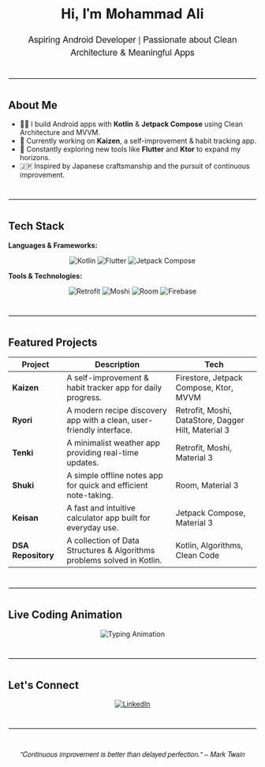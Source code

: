 <h1 align="center" style="font-family: 'Helvetica Neue', Helvetica, Arial, sans-serif;">Hi, I'm Mohammad Ali</h1>

<p align="center" style="font-family: 'Helvetica Neue', Helvetica, Arial, sans-serif; font-size: 18px; margin: 0 0 20px 0;">
  Aspiring Android Developer | Passionate about Clean Architecture & Meaningful Apps
</p>

<hr style="border: 1px solid #ddd; margin: 40px 0;" />

## About Me

- 👨‍💻 I build Android apps with **Kotlin** & **Jetpack Compose** using Clean Architecture and MVVM.
- 📱 Currently working on **Kaizen**, a self-improvement & habit tracking app.
- 🌱 Constantly exploring new tools like **Flutter** and **Ktor** to expand my horizons.
- 🇯🇵 Inspired by Japanese craftsmanship and the pursuit of continuous improvement.

<hr style="border: 1px solid #ddd; margin: 40px 0;" />

## Tech Stack

**Languages & Frameworks:**  
<p align="center">
  <img src="https://img.shields.io/badge/Kotlin-7F52FF?style=for-the-badge&logo=kotlin&logoColor=white" alt="Kotlin" />
  <img src="https://img.shields.io/badge/Flutter-02569B?style=for-the-badge&logo=flutter&logoColor=white" alt="Flutter" />
  <img src="https://img.shields.io/badge/Jetpack%20Compose-4285F4?style=for-the-badge&logo=android&logoColor=white" alt="Jetpack Compose" />
</p>

**Tools & Technologies:**  
<p align="center">
  <img src="https://img.shields.io/badge/Retrofit-3DDC84?style=for-the-badge&logo=android&logoColor=white" alt="Retrofit" />
  <img src="https://img.shields.io/badge/Moshi-00BFFF?style=for-the-badge&logoColor=white" alt="Moshi" />
  <img src="https://img.shields.io/badge/Room-6DB33F?style=for-the-badge&logo=sqlite&logoColor=white" alt="Room" />
  <img src="https://img.shields.io/badge/Firebase-FFCA28?style=for-the-badge&logo=firebase&logoColor=black" alt="Firebase" />
</p>

<hr style="border: 1px solid #ddd; margin: 40px 0;" />

## Featured Projects

| **Project**            | **Description**                                                        | **Tech**                                         |
|------------------------|------------------------------------------------------------------------|--------------------------------------------------|
| **Kaizen**             | A self-improvement & habit tracker app for daily progress.             | Firestore, Jetpack Compose, Ktor, MVVM           |
| **Ryori**              | A modern recipe discovery app with a clean, user-friendly interface.     | Retrofit, Moshi, DataStore, Dagger Hilt, Material 3|
| **Tenki**              | A minimalist weather app providing real-time updates.                  | Retrofit, Moshi, Material 3                      |
| **Shuki**              | A simple offline notes app for quick and efficient note-taking.          | Room, Material 3                                 |
| **Keisan**             | A fast and intuitive calculator app built for everyday use.            | Jetpack Compose, Material 3                      |
| **DSA Repository**     | A collection of Data Structures & Algorithms problems solved in Kotlin.  | Kotlin, Algorithms, Clean Code                   |

<hr style="border: 1px solid #ddd; margin: 40px 0;" />

## Live Coding Animation

<p align="center">
  <img src="https://readme-typing-svg.herokuapp.com?font=Fira+Code&weight=700&size=26&pause=1000&center=true&vCenter=true&color=00BFFF&width=700&lines=Hello+World!;Coding+is+Art;I+build+with+passion;Let's+code+the+future" alt="Typing Animation" />
</p>

<hr style="border: 1px solid #ddd; margin: 40px 0;" />

## Let's Connect

<p align="center">
  <a href="https://www.linkedin.com/in/mohammad-ali-ustad-700516228/" target="_blank">
    <img src="https://img.shields.io/badge/LinkedIn-0A66C2?style=for-the-badge&logo=linkedin&logoColor=white" alt="LinkedIn" />
  </a>
</p>

<hr style="border: 1px solid #ddd; margin: 40px 0;" />

<p align="center" style="font-family: 'Helvetica Neue', Helvetica, Arial, sans-serif;">
  <i>"Continuous improvement is better than delayed perfection." – Mark Twain</i>
</p>
